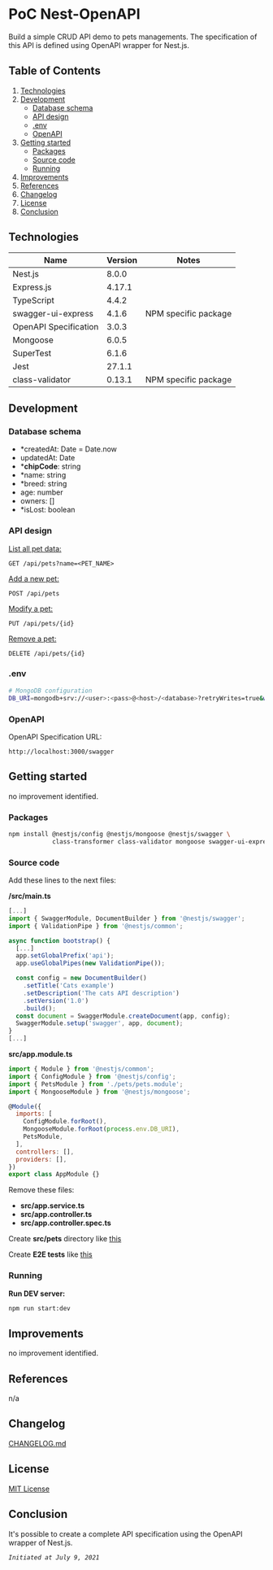 # PoC Nest-OpenAPI
Build a simple CRUD API demo to pets managements. The specification of this API is defined using OpenAPI wrapper for Nest.js.

## Table of Contents
1. [Technologies](#technologies)
2. [Development](#development)
    - [Database schema](#database-schema)
    - [API design](#api-design)
    - [.env](#env)
    - [OpenAPI](#openapi)
3. [Getting started](#getting-started)
   - [Packages](#packages)
   - [Source code](#source-code)
   - [Running](#running)
4. [Improvements](#improvements)
5. [References](#references)
6. [Changelog](#changelog)
7. [License](#license)
8. [Conclusion](#conclusion)

<a name="technologies"></a>
## Technologies
| Name                        | Version     | Notes                                             |
|-----------------------------|-------------|---------------------------------------------------|
| Nest.js                     | 8.0.0       |                                                   |
| Express.js                  | 4.17.1      |                                                   |
| TypeScript                  | 4.4.2       |                                                   |
| swagger-ui-express          | 4.1.6       | NPM specific package                              |
| OpenAPI Specification       | 3.0.3       |                                                   |
| Mongoose                    | 6.0.5       |                                                   |   
| SuperTest                   | 6.1.6       |                                                   |
| Jest                        | 27.1.1      |                                                   |
| class-validator             | 0.13.1      | NPM specific package                              |

<a name="development"></a>
## Development

<a name="database-schema"></a>
### **Database schema**

- *createdAt: Date = Date.now
- updatedAt: Date
- ***chipCode**: string
- *name: string
- *breed: string
- age: number
- owners: []
- *isLost: boolean

<a name="api-design"></a>
### **API design**
<u>List all pet data:</u>

```
GET /api/pets?name=<PET_NAME>
```

<u>Add a new pet:</u>

```
POST /api/pets
```

<u>Modify a pet:</u>

```
PUT /api/pets/{id}
```


<u>Remove a pet:</u>

```
DELETE /api/pets/{id}
```

<a name="env"></a>
### **.env**

```sh
# MongoDB configuration
DB_URI=mongodb+srv://<user>:<pass>@<host>/<database>?retryWrites=true&w=majority
```

<a name="openapi"></a>
### **OpenAPI**

OpenAPI Specification URL:

```
http://localhost:3000/swagger
```

<a name="getting-started"></a>
## Getting started
no improvement identified.

<a name="packages"></a>
### **Packages**

```sh
npm install @nestjs/config @nestjs/mongoose @nestjs/swagger \
            class-transformer class-validator mongoose swagger-ui-express
```

<a name="source-code"></a>
### **Source code**

Add these lines to the next files:

**/src/main.ts**
```javascript
[...]
import { SwaggerModule, DocumentBuilder } from '@nestjs/swagger';
import { ValidationPipe } from '@nestjs/common';

async function bootstrap() {
  [...]
  app.setGlobalPrefix('api');
  app.useGlobalPipes(new ValidationPipe());

  const config = new DocumentBuilder()
    .setTitle('Cats example')
    .setDescription('The cats API description')
    .setVersion('1.0')
    .build();
  const document = SwaggerModule.createDocument(app, config);
  SwaggerModule.setup('swagger', app, document);
}
[...]
```
**src/app.module.ts**
```javascript
import { Module } from '@nestjs/common';
import { ConfigModule } from '@nestjs/config';
import { PetsModule } from './pets/pets.module';
import { MongooseModule } from '@nestjs/mongoose';

@Module({
  imports: [
    ConfigModule.forRoot(),
    MongooseModule.forRoot(process.env.DB_URI),
    PetsModule,
  ],
  controllers: [],
  providers: [],
})
export class AppModule {}
```
Remove these files:
- **src/app.service.ts**
- **src/app.controller.ts**
- **src/app.controller.spec.ts**

Create **src/pets** directory like [this](https://github.com/davidadtorres/poc-nest-openapi/tree/master/src/pets)

Create **E2E tests** like [this](https://github.com/davidadtorres/poc-nest-openapi/tree/master/test)

<a name="running"></a>
### **Running**

**Run DEV server:**
```bash
npm run start:dev
```


<a name="improvements"></a>
## Improvements
no improvement identified.

<a name="references"></a>
## References
n/a

<a name="changelog"></a>
## Changelog
[CHANGELOG.md](./CHANGELOG.md)

<a name="license"></a>
## License
[MIT License](./LICENSE)

<a name="conclusion"></a>
## Conclusion
It's possible to create a complete API specification using the OpenAPI wrapper of Nest.js.


*`Initiated at July 9, 2021`*
